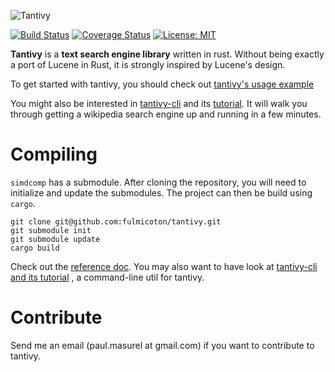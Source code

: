![Tantivy](http://fulmicoton.com/tantivy_500.png#h)

[![Build Status](https://travis-ci.org/fulmicoton/tantivy.svg?branch=master)](https://travis-ci.org/fulmicoton/tantivy)
[![Coverage Status](https://coveralls.io/repos/github/fulmicoton/tantivy/badge.svg?branch=master)](https://coveralls.io/github/fulmicoton/tantivy?branch=master)
[![License: MIT](https://img.shields.io/badge/License-MIT-yellow.svg)](https://opensource.org/licenses/MIT)


**Tantivy** is a **text search engine library** written in rust.
Without being exactly a port of Lucene in Rust, it is strongly inspired by Lucene's design.


To get started with tantivy, you should check out [tantivy's usage example](http://fulmicoton.com/tantivy-examples/simple_search.html)

You might also be interested in [tantivy-cli](https://github.com/fulmicoton/tantivy-cli) and its [tutorial](https://github.com/fulmicoton/tantivy-cli).
It will walk you through getting a wikipedia search engine up and running in a few minutes.


# Compiling 

`simdcomp` has a submodule.
After cloning the repository, you will need to initialize and update
the submodules. The project can then be build using `cargo`.

    git clone git@github.com:fulmicoton/tantivy.git
    git submodule init
    git submodule update
    cargo build


Check out the [reference doc](http://fulmicoton.com/tantivy/tantivy/index.html).
You may also want to have look at [tantivy-cli and its tutorial](https://github.com/fulmicoton/tantivy-cli) , a command-line util for tantivy.


# Contribute

Send me an email (paul.masurel at gmail.com) if you want to contribute to tantivy. 
